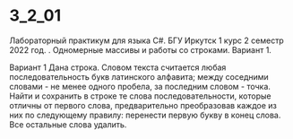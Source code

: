 # 3_2_01

Лабораторный практикум для языка C#. БГУ Иркутск 1 курс 2 семестр 2022 год. . Одномерные массивы и работы со строками. Вариант 1.

Вариант 1
Дана строка. Словом текста считается любая последовательность букв латинского
алфавита; между соседними словами - не менее одного пробела, за последним словом -
точка. Найти и сохранить в строке те слова последовательности, которые отличны от
первого слова, предварительно преобразовав каждое из них по следующему правилу:
перенести первую букву в конец слова. Все остальные слова удалить.
